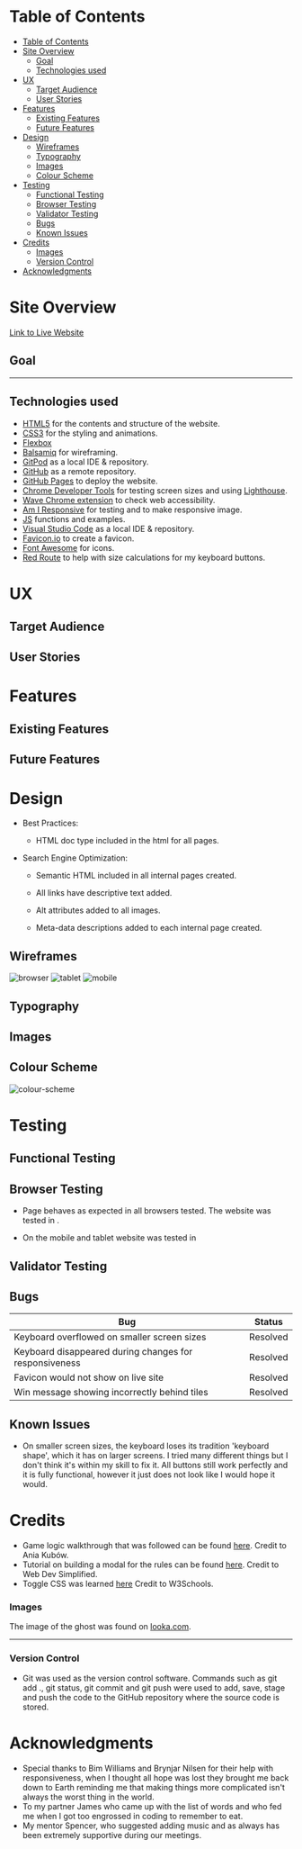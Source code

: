 # Table of Contents

- [Table of Contents](#table-of-contents)
- [Site Overview](#site-overview)
  - [Goal](#goal)
  - [Technologies used](#technologies-used)
- [UX](#ux)
  - [Target Audience](#target-audience)
  - [User Stories](#user-stories)
- [Features](#features)
  - [Existing Features](#existing-features)
  - [Future Features](#future-features)
- [Design](#design)
  - [Wireframes](#wireframes)
  - [Typography](#typography)
  - [Images](#images)
  - [Colour Scheme](#colour-scheme)
- [Testing](#testing)
  - [Functional Testing](#functional-testing)
  - [Browser Testing](#browser-testing)
  - [Validator Testing](#validator-testing)
  - [Bugs](#bugs)
  - [Known Issues](#known-issues)
- [Credits](#credits)
    - [Images](#images-1)
    - [Version Control](#version-control)
- [Acknowledgments](#acknowledgments)


# Site Overview
[Link to Live Website](https://gracemcken.github.io/BOOdle/)

## Goal


<hr>

## Technologies used

- [HTML5](https://en.wikipedia.org/wiki/HTML5) for the contents and structure of the website.
- [CSS3](https://en.wikipedia.org/wiki/CSS) for the styling and animations.
- [Flexbox](https://www.w3schools.com/css/css3_flexbox.asp)
- [Balsamiq](https://balsamiq.com/) for wireframing.
- [GitPod](https://gitpod.io/) as a local IDE & repository.
- [GitHub](https://github.com/) as a remote repository.
- [GitHub Pages](https://pages.github.com/) to deploy the website.
- [Chrome Developer Tools](https://developer.chrome.com/docs/devtools/) for testing screen sizes and using [Lighthouse](https://developers.google.com/web/tools/lighthouse).
- [Wave Chrome extension](https://wave.webaim.org/) to check web accessibility.
- [Am I Responsive](http://ami.responsivedesign.is/) for testing and to make responsive image.
- [JS](https://developer.mozilla.org/en-US/docs/Web/JavaScript) functions and examples.
- [Visual Studio Code](https://code.visualstudio.com/) as a local IDE & repository.
- [Favicon.io](https://favicon.io/favicon-generator/) to create a favicon.
- [Font Awesome](https://fontawesome.com/) for icons.
- [Red Route](https://red-route.org/code/image-resizing-calculator) to help with size calculations for my keyboard buttons.


# UX
## Target Audience

## User Stories

# Features

## Existing Features


## Future Features



# Design


- Best Practices:

    - HTML doc type included in the html for all pages.

- Search Engine Optimization:

    - Semantic HTML included in all internal pages created.

    - All links have descriptive text added.

    - Alt attributes added to all images.

    - Meta-data descriptions added to each internal page created.


## Wireframes
![browser](docs/wireframes/browser.png)
![tablet](docs/wireframes/tablet.png)
![mobile](docs/wireframes/mobile.png)


## Typography



## Images


## Colour Scheme

![colour-scheme](docs/readme_images/colour-scheme.png)

# Testing

## Functional Testing


## Browser Testing 
- Page behaves as expected in all browsers tested. The website was tested in .


- On the mobile and tablet website was tested in



## Validator Testing

## Bugs

Bug | Status 
----|-------
Keyboard overflowed on smaller screen sizes| Resolved
Keyboard disappeared during changes for responsiveness | Resolved
Favicon would not show on live site | Resolved
Win message showing incorrectly behind tiles | Resolved

## Known Issues
- On smaller screen sizes, the keyboard loses its tradition 'keyboard shape', which it has on larger screens. I tried many different things but I don't think it's within my skill to fix it. All buttons still work perfectly and it is fully functional, however it just does not look like I would hope it would.

# Credits
- Game logic walkthrough that was followed can be found [here](https://www.youtube.com/watch?v=mpby4HiElek). Credit to Ania Kubów.
- Tutorial on building a modal for the rules can be found [here](https://www.youtube.com/watch?v=MBaw_6cPmAw). Credit to Web Dev Simplified.
- Toggle CSS was learned [here](https://www.w3schools.com/howto/howto_css_switch.asp) Credit to W3Schools.
### Images
The image of the ghost was found on [looka.com](looka.com).

<hr>

### Version Control
*   Git was used as the version control software. Commands such as git add ., git status, git commit and git push were used to add, save, stage and push the code to the GitHub repository where the source code is stored.



# Acknowledgments
- Special thanks to Bim Williams and Brynjar Nilsen for their help with responsiveness, when I thought all hope was lost they brought me back down to Earth reminding me that making things more complicated isn't always the worst thing in the world.
- To my partner James who came up with the list of words and who fed me when I got too engrossed in coding to remember to eat.
- My mentor Spencer, who suggested adding music and as always has been extremely supportive during our meetings.

